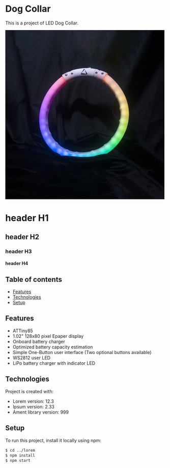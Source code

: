 # Dog Collar
This is a project of LED Dog Collar.

<img src="./images/main.jpg" width="500">

# header H1
## header H2
### header H3
#### header H4

## Table of contents
* [Features](#Features)
* [Technologies](#technologies)
* [Setup](#setup)

## Features
- ATTiny85
- 1.02" 128x80 pixel Epaper display
- Onboard battery charger
- Optimized battery capacity estimation
- Simple One-Button user interface (Two optional buttons available)
- WS2812 user LED
- LiPo battery charger with indicator LED
	
## Technologies
Project is created with:
* Lorem version: 12.3
* Ipsum version: 2.33
* Ament library version: 999
	
## Setup
To run this project, install it locally using npm:

```
$ cd ../lorem
$ npm install
$ npm start
```


